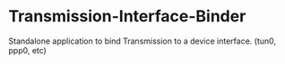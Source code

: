 Transmission-Interface-Binder
=============================

Standalone application to bind Transmission to a device interface. (tun0, ppp0, etc)
